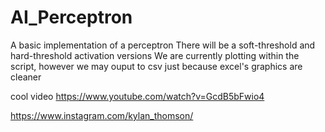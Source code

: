 # AI_Perceptron
 A basic implementation of a perceptron
 There will be a soft-threshold and hard-threshold activation versions
 We are currently plotting within the script, however we may ouput to csv just because excel's graphics are cleaner
 
cool video
https://www.youtube.com/watch?v=GcdB5bFwio4

https://www.instagram.com/kylan_thomson/
